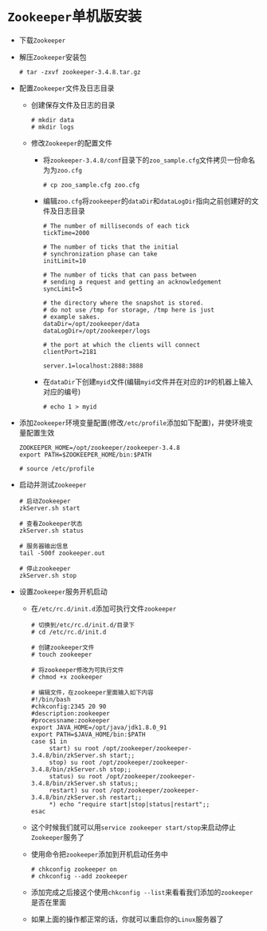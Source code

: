 # `Zookeeper`单机版安装

- 下载`Zookeeper`

- 解压`Zookeeper`安装包

  ```shell
  # tar -zxvf zookeeper-3.4.8.tar.gz
  ```

- 配置`Zookeeper`文件及日志目录

  - 创建保存文件及日志的目录

    ```shell
    # mkdir data
    # mkdir logs
    ```

  - 修改`Zookeeper`的配置文件

    - 将`zookeeper-3.4.8/conf`目录下的`zoo_sample.cfg`文件拷贝一份命名为为`zoo.cfg`

      ```shell
      # cp zoo_sample.cfg zoo.cfg
      ```

    - 编辑`zoo.cfg`将`zookeeper`的`dataDir`和`dataLogDir`指向之前创建好的文件及日志目录

      ```shell
      # The number of milliseconds of each tick
      tickTime=2000
      
      # The number of ticks that the initial
      # synchronization phase can take
      initLimit=10
      
      # The number of ticks that can pass between
      # sending a request and getting an acknowledgement
      syncLimit=5
      
      # the directory where the snapshot is stored.
      # do not use /tmp for storage, /tmp here is just
      # example sakes.
      dataDir=/opt/zookeeper/data
      dataLogDir=/opt/zookeeper/logs
      
      # the port at which the clients will connect
      clientPort=2181
      
      server.1=localhost:2888:3888
      ```

    - 在`dataDir`下创建`myid`文件(编辑`myid`文件并在对应的`IP`的机器上输入对应的编号)

      ```shell
      # echo 1 > myid
      ```

- 添加`Zookeeper`环境变量配置(修改`/etc/profile`添加如下配置)，并使环境变量配置生效

  ```shell
  ZOOKEEPER_HOME=/opt/zookeeper/zookeeper-3.4.8
  export PATH=$ZOOKEEPER_HOME/bin:$PATH
  ```

  ```shell
  # source /etc/profile
  ```

- 启动并测试`Zookeeper`

  ```shell
  # 启动Zookeeper
  zkServer.sh start
   
  # 查看Zookeeper状态
  zkServer.sh status
   
  # 服务器输出信息
  tail -500f zookeeper.out
   
  # 停止zookeeper
  zkServer.sh stop
  ```

- 设置`Zookeeper`服务开机启动

  - 在`/etc/rc.d/init.d`添加可执行文件`zookeeper`

    ```shell
    # 切换到/etc/rc.d/init.d/目录下
    # cd /etc/rc.d/init.d
    
    # 创建zookeeper文件
    # touch zookeeper
    
    # 将zookeeper修改为可执行文件
    # chmod +x zookeeper
    
    # 编辑文件，在zookeeper里面输入如下内容
    #!/bin/bash
    #chkconfig:2345 20 90
    #description:zookeeper
    #processname:zookeeper
    export JAVA_HOME=/opt/java/jdk1.8.0_91
    export PATH=$JAVA_HOME/bin:$PATH
    case $1 in
         start) su root /opt/zookeeper/zookeeper-3.4.8/bin/zkServer.sh start;;
         stop) su root /opt/zookeeper/zookeeper-3.4.8/bin/zkServer.sh stop;;
         status) su root /opt/zookeeper/zookeeper-3.4.8/bin/zkServer.sh status;;
         restart) su root /opt/zookeeper/zookeeper-3.4.8/bin/zkServer.sh restart;;
         *) echo "require start|stop|status|restart";;
    esac
    ```

  - 这个时候我们就可以用`service zookeeper start/stop`来启动停止`Zookeeper`服务了

  - 使用命令把`zookeeper`添加到开机启动任务中

    ```shell
    # chkconfig zookeeper on
    # chkconfig --add zookeeper
    ```

  - 添加完成之后接这个使用`chkconfig --list`来看看我们添加的`zookeeper`是否在里面

  - 如果上面的操作都正常的话，你就可以重启你的`Linux`服务器了

